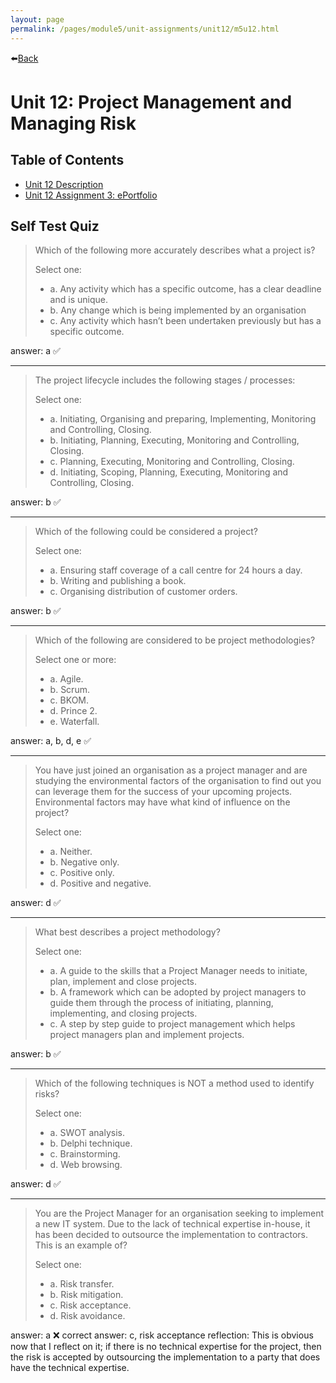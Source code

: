 ```yaml
---
layout: page
permalink: /pages/module5/unit-assignments/unit12/m5u12.html
---
```


⬅️[Back](/pages/module5.html)

# Unit 12: Project Management and Managing Risk

## Table of Contents

- [Unit 12 Description](/pages/module5/unit-assignments/unit12/m5u12-description.html)
- [Unit 12 Assignment 3: ePortfolio](/pages/module5/assignment3/m5a3.html)


## Self Test Quiz


>Which of the following more accurately describes what a project is?
>
>Select one:
>- a. Any activity which has a specific outcome, has a clear deadline and is unique.
>- b. Any change which is being implemented by an organisation
>- c. Any activity which hasn’t been undertaken previously but has a specific outcome.

answer: a ✅

---

>The project lifecycle includes the following stages / processes:
>
>Select one:
>- a. Initiating, Organising and preparing, Implementing, Monitoring and Controlling, Closing.
>- b. Initiating, Planning, Executing, Monitoring and Controlling, Closing.
>- c. Planning, Executing, Monitoring and Controlling, Closing.
>- d. Initiating, Scoping, Planning, Executing, Monitoring and Controlling, Closing.

answer: b ✅

---

>Which of the following could be considered a project?
>
>Select one:
>- a. Ensuring staff coverage of a call centre for 24 hours a day.
>- b. Writing and publishing a book.
>- c. Organising distribution of customer orders.

answer: b ✅

---

>Which of the following are considered to be project methodologies?
>
>Select one or more:
>- a. Agile.
>- b. Scrum.
>- c. BKOM.
>- d. Prince 2.
>- e. Waterfall.

answer: a, b, d, e ✅

---

>You have just joined an organisation as a project manager and are studying the environmental factors of the organisation to find out you can leverage them for the success of your upcoming projects. Environmental factors may have what kind of influence on the project?
>
>Select one:
>- a. Neither.
>- b. Negative only.
>- c. Positive only.
>- d. Positive and negative.

answer: d ✅

---

>What best describes a project methodology?
>
>Select one:
>- a. A guide to the skills that a Project Manager needs to initiate, plan, implement and close projects.
>- b. A framework which can be adopted by project managers to guide them through the process of initiating, planning, implementing, and closing projects.
>- c. A step by step guide to project management which helps project managers plan and implement projects.

answer: b ✅

---

>Which of the following techniques is NOT a method used to identify risks?
>
>Select one:
>- a. SWOT analysis.
>- b. Delphi technique.
>- c. Brainstorming.
>- d. Web browsing.

answer: d ✅

---

>You are the Project Manager for an organisation seeking to implement a new IT system.  Due to the lack of technical expertise in-house, it has been decided to outsource the implementation to contractors. This is an example of?
>
>Select one:
>- a. Risk transfer.
>- b. Risk mitigation.
>- c. Risk acceptance.
>- d. Risk avoidance.

answer: a ❌
correct answer: c, risk acceptance
reflection: This is obvious now that I reflect on it; if there is no technical expertise for the project, then the risk is accepted by outsourcing the implementation to a party that does have the technical expertise.
